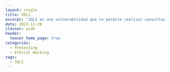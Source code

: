 ```yaml
---
layout: single
title: SQLI.
excerpt: "SQLI es una vulnerabilidad que te permite realizar consultas o peticiones a la base de datos de un sitio web pudiendo extraer información delicada como el nombre de usuarios, emails, contraseñas y demás información que este almacenada dentro de la base de datos."
date: 2022-11-28
classes: wide
header:
  teaser_home_page: true
categories:
  - Pentesting
  - Ethical Hacking
tags:
  - SQLI
---
```



